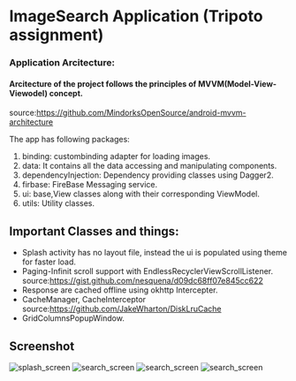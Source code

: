 # ImageSearch Application (Tripoto assignment)
### Application Arcitecture:
#### Arcitecture of the project follows the principles of MVVM(Model-View-Viewodel) concept.
source:https://github.com/MindorksOpenSource/android-mvvm-architecture

The app has following packages:
1. binding: custombinding adapter for loading images.
2. data: It contains all the data accessing and manipulating components.
3. dependencyInjection: Dependency providing classes using Dagger2.
4. firbase: FireBase Messaging service.
5. ui: base,View classes along with their corresponding ViewModel.
6. utils: Utility classes.

## Important Classes and things:
* Splash activity has no layout file, instead the ui is populated using theme for faster load.
* Paging-Infinit scroll support with EndlessRecyclerViewScrollListener.
  source:https://gist.github.com/nesquena/d09dc68ff07e845cc622
* Response are cached offline using okhttp Intercepter.
* CacheManager, CacheInterceptor
 source:https://github.com/JakeWharton/DiskLruCache
* GridColumnsPopupWindow.

## Screenshot

![splash_screen](https://github.com/Dhananjay57/ImageSearch/blob/master/screenshot/splash.png?raw=true)
![search_screen](https://github.com/Dhananjay57/ImageSearch/blob/master/screenshot/Screenshot_2018-12-16-15-08-16-176_com.imagesearch.png?raw=true)
![search_screen](https://github.com/Dhananjay57/ImageSearch/blob/master/screenshot/Screenshot_2018-12-16-15-08-38-846_com.imagesearch.png?raw=true)
![search_screen](https://github.com/Dhananjay57/ImageSearch/blob/master/screenshot/Screenshot_2018-12-16-15-08-54-663_com.imagesearch.png?raw=true)

